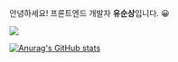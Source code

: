 안녕하세요! 프론트엔드 개발자 **유순상**입니다. 😀

<a href="https://soon-log.vercel.app"><img src="https://img.shields.io/badge/-blog-black"/></a>

[![Anurag's GitHub stats](https://github-readme-stats.vercel.app/api?username=yooss2006)](https://github.com/anuraghazra/github-readme-stats)

